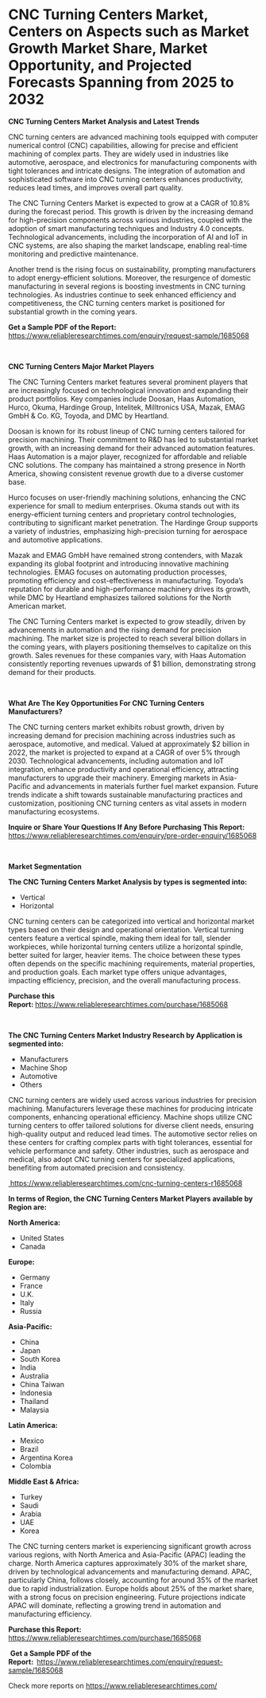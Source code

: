 <p><h1>CNC Turning Centers Market, Centers on Aspects such as Market Growth Market Share, Market Opportunity, and Projected Forecasts Spanning from 2025 to 2032</h1></p><p><strong>CNC Turning Centers Market Analysis and Latest Trends</strong></p>
<p><p>CNC turning centers are advanced machining tools equipped with computer numerical control (CNC) capabilities, allowing for precise and efficient machining of complex parts. They are widely used in industries like automotive, aerospace, and electronics for manufacturing components with tight tolerances and intricate designs. The integration of automation and sophisticated software into CNC turning centers enhances productivity, reduces lead times, and improves overall part quality.</p><p>The CNC Turning Centers Market is expected to grow at a CAGR of 10.8% during the forecast period. This growth is driven by the increasing demand for high-precision components across various industries, coupled with the adoption of smart manufacturing techniques and Industry 4.0 concepts. Technological advancements, including the incorporation of AI and IoT in CNC systems, are also shaping the market landscape, enabling real-time monitoring and predictive maintenance.</p><p>Another trend is the rising focus on sustainability, prompting manufacturers to adopt energy-efficient solutions. Moreover, the resurgence of domestic manufacturing in several regions is boosting investments in CNC turning technologies. As industries continue to seek enhanced efficiency and competitiveness, the CNC turning centers market is positioned for substantial growth in the coming years.</p></p>
<p><strong>Get a Sample PDF of the Report:&nbsp;</strong> <a href="https://www.reliableresearchtimes.com/enquiry/request-sample/1685068?utm_campaign=2717&utm_medium=2&utm_source=Github&utm_content=ia&utm_term=11042025&utm_id=cnc-turning-centers">https://www.reliableresearchtimes.com/enquiry/request-sample/1685068</a></p>
<p>&nbsp;</p>
<p><strong>CNC Turning Centers Major Market Players</strong></p>
<p><p>The CNC Turning Centers market features several prominent players that are increasingly focused on technological innovation and expanding their product portfolios. Key companies include Doosan, Haas Automation, Hurco, Okuma, Hardinge Group, Intelitek, Milltronics USA, Mazak, EMAG GmbH & Co. KG, Toyoda, and DMC by Heartland. </p><p>Doosan is known for its robust lineup of CNC turning centers tailored for precision machining. Their commitment to R&D has led to substantial market growth, with an increasing demand for their advanced automation features. Haas Automation is a major player, recognized for affordable and reliable CNC solutions. The company has maintained a strong presence in North America, showing consistent revenue growth due to a diverse customer base.</p><p>Hurco focuses on user-friendly machining solutions, enhancing the CNC experience for small to medium enterprises. Okuma stands out with its energy-efficient turning centers and proprietary control technologies, contributing to significant market penetration. The Hardinge Group supports a variety of industries, emphasizing high-precision turning for aerospace and automotive applications. </p><p>Mazak and EMAG GmbH have remained strong contenders, with Mazak expanding its global footprint and introducing innovative machining technologies. EMAG focuses on automating production processes, promoting efficiency and cost-effectiveness in manufacturing. Toyoda’s reputation for durable and high-performance machinery drives its growth, while DMC by Heartland emphasizes tailored solutions for the North American market.</p><p>The CNC Turning Centers market is expected to grow steadily, driven by advancements in automation and the rising demand for precision machining. The market size is projected to reach several billion dollars in the coming years, with players positioning themselves to capitalize on this growth. Sales revenues for these companies vary, with Haas Automation consistently reporting revenues upwards of $1 billion, demonstrating strong demand for their products.</p></p>
<p>&nbsp;</p>
<p><strong>What Are The Key Opportunities For CNC Turning Centers Manufacturers?</strong></p>
<p><p>The CNC turning centers market exhibits robust growth, driven by increasing demand for precision machining across industries such as aerospace, automotive, and medical. Valued at approximately $2 billion in 2022, the market is projected to expand at a CAGR of over 5% through 2030. Technological advancements, including automation and IoT integration, enhance productivity and operational efficiency, attracting manufacturers to upgrade their machinery. Emerging markets in Asia-Pacific and advancements in materials further fuel market expansion. Future trends indicate a shift towards sustainable manufacturing practices and customization, positioning CNC turning centers as vital assets in modern manufacturing ecosystems.</p></p>
<p><strong>Inquire or Share Your Questions If Any Before Purchasing This Report:</strong> <a href="https://www.reliableresearchtimes.com/enquiry/pre-order-enquiry/1685068?utm_campaign=2717&utm_medium=2&utm_source=Github&utm_content=ia&utm_term=11042025&utm_id=cnc-turning-centers">https://www.reliableresearchtimes.com/enquiry/pre-order-enquiry/1685068</a></p>
<p>&nbsp;</p>
<p><strong>Market Segmentation</strong></p>
<p><strong>The CNC Turning Centers Market Analysis by types is segmented into:</strong></p>
<p><ul><li>Vertical</li><li>Horizontal</li></ul></p>
<p><p>CNC turning centers can be categorized into vertical and horizontal market types based on their design and operational orientation. Vertical turning centers feature a vertical spindle, making them ideal for tall, slender workpieces, while horizontal turning centers utilize a horizontal spindle, better suited for larger, heavier items. The choice between these types often depends on the specific machining requirements, material properties, and production goals. Each market type offers unique advantages, impacting efficiency, precision, and the overall manufacturing process.</p></p>
<p><strong>Purchase this Report:&nbsp;</strong><a href="https://www.reliableresearchtimes.com/purchase/1685068?utm_campaign=2717&utm_medium=2&utm_source=Github&utm_content=ia&utm_term=11042025&utm_id=cnc-turning-centers">https://www.reliableresearchtimes.com/purchase/1685068</a></p>
<p>&nbsp;</p>
<p><strong>The CNC Turning Centers Market Industry Research by Application is segmented into:</strong></p>
<p><ul><li>Manufacturers</li><li>Machine Shop</li><li>Automotive</li><li>Others</li></ul></p>
<p><p>CNC turning centers are widely used across various industries for precision machining. Manufacturers leverage these machines for producing intricate components, enhancing operational efficiency. Machine shops utilize CNC turning centers to offer tailored solutions for diverse client needs, ensuring high-quality output and reduced lead times. The automotive sector relies on these centers for crafting complex parts with tight tolerances, essential for vehicle performance and safety. Other industries, such as aerospace and medical, also adopt CNC turning centers for specialized applications, benefiting from automated precision and consistency.</p></p>
<p><a href="https://www.reliableresearchtimes.com/cnc-turning-centers-r1685068?utm_campaign=2717&utm_medium=2&utm_source=Github&utm_content=ia&utm_term=11042025&utm_id=cnc-turning-centers">&nbsp;https://www.reliableresearchtimes.com/cnc-turning-centers-r1685068</a></p>
<p><strong>In terms of Region, the CNC Turning Centers Market Players available by Region are:</strong></p>
<p>
    <p> <strong> North America: </strong>
        <ul>
            <li>United States</li>
            <li>Canada</li>
        </ul>
        </p> 
    <p> <strong> Europe: </strong>
        <ul>
            <li>Germany</li>
            <li>France</li>
            <li>U.K.</li>
            <li>Italy</li>
            <li>Russia</li>
        </ul>
        </p> 
    <p> <strong> Asia-Pacific: </strong>
        <ul>
            <li>China</li>
            <li>Japan</li>
            <li>South Korea</li>
            <li>India</li>
            <li>Australia</li>
            <li>China Taiwan</li>
            <li>Indonesia</li>
            <li>Thailand</li>
            <li>Malaysia</li>
        </ul>
        </p> 
    <p> <strong> Latin America: </strong>
        <ul>
            <li>Mexico</li>
            <li>Brazil</li>
            <li>Argentina Korea</li>
            <li>Colombia</li>
        </ul>
        </p> 
    <p> <strong> Middle East & Africa: </strong>
        <ul>
            <li>Turkey</li>
            <li>Saudi</li>
            <li>Arabia</li>
            <li>UAE</li>
            <li>Korea</li>
        </ul>
    </p>
    </p>
<p><p>The CNC turning centers market is experiencing significant growth across various regions, with North America and Asia-Pacific (APAC) leading the charge. North America captures approximately 30% of the market share, driven by technological advancements and manufacturing demand. APAC, particularly China, follows closely, accounting for around 35% of the market due to rapid industrialization. Europe holds about 25% of the market share, with a strong focus on precision engineering. Future projections indicate APAC will dominate, reflecting a growing trend in automation and manufacturing efficiency.</p></p>
<p><strong>Purchase this Report: </strong><a href="https://www.reliableresearchtimes.com/purchase/1685068?utm_campaign=2717&utm_medium=2&utm_source=Github&utm_content=ia&utm_term=11042025&utm_id=cnc-turning-centers">https://www.reliableresearchtimes.com/purchase/1685068</a></p>
<p>&nbsp;<strong>Get a Sample PDF of the Report:&nbsp;&nbsp;</strong><a href="https://www.reliableresearchtimes.com/enquiry/request-sample/1685068?utm_campaign=2717&utm_medium=2&utm_source=Github&utm_content=ia&utm_term=11042025&utm_id=cnc-turning-centers">https://www.reliableresearchtimes.com/enquiry/request-sample/1685068</a></p>
<p><strong></strong></p>
<p>Check more reports on <a href="https://www.reliableresearchtimes.com/?utm_campaign=2717&utm_medium=2&utm_source=Github&utm_content=ia&utm_term=11042025&utm_id=cnc-turning-centers">https://www.reliableresearchtimes.com/</a></p>
